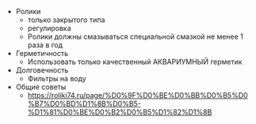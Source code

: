 - Ролики
	- только закрытого типа
	- регулировка
	- Ролики должны смазываться специальной смазкой не менее 1 раза в год
- Герметичность
	- Использовать только качественный АКВАРИУМНЫЙ герметик
- Долговечность
	- Фильтры на воду
- Общие советы
	- https://roliki74.ru/page/%D0%9F%D0%BE%D0%BB%D0%B5%D0%B7%D0%BD%D1%8B%D0%B5-%D1%81%D0%BE%D0%B2%D0%B5%D1%82%D1%8B